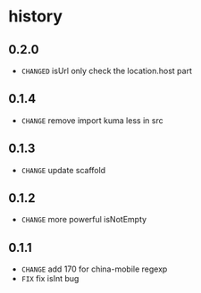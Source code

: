 # history

## 0.2.0

* `CHANGED` isUrl only check the location.host part

## 0.1.4

* `CHANGE` remove import kuma less in src

## 0.1.3

* `CHANGE` update scaffold

## 0.1.2

* `CHANGE` more powerful isNotEmpty

## 0.1.1

* `CHANGE` add 170 for china-mobile regexp
* `FIX` fix isInt bug